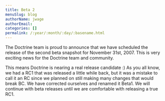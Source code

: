 ```yaml
---
title: Beta 2
menuSlug: blog
authorName: jwage 
authorEmail: 
categories: []
permalink: /:year/:month/:day/:basename.html
---
```

The Doctrine team is proud to announce that we have scheduled the
release of the second beta snapshot for November 31st, 2007. This is
very exciting news for the Doctrine team and community.

This means Doctrine is nearing a real release candidate :) As you all
know, we had a RC1 that was released a little while back, but it was a
mistake to call it an RC since we planned on still making many changes
that would break BC. We have corrected ourselves and renamed it Beta1.
We will continue with beta releases until we are comfortable with
releasing a true RC1.
